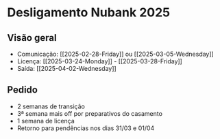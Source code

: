 # Desligamento Nubank 2025
## Visão geral
- Comunicação: [[2025-02-28-Friday]] ou [[2025-03-05-Wednesday]]
- Licença: [[2025-03-24-Monday]] - [[2025-03-28-Friday]]
- Saída: [[2025-04-02-Wednesday]]
## Pedido
- 2 semanas de transição
- 3ª semana mais off por preparativos do casamento
- 1 semana de licença
- Retorno para pendências nos dias 31/03 e 01/04
